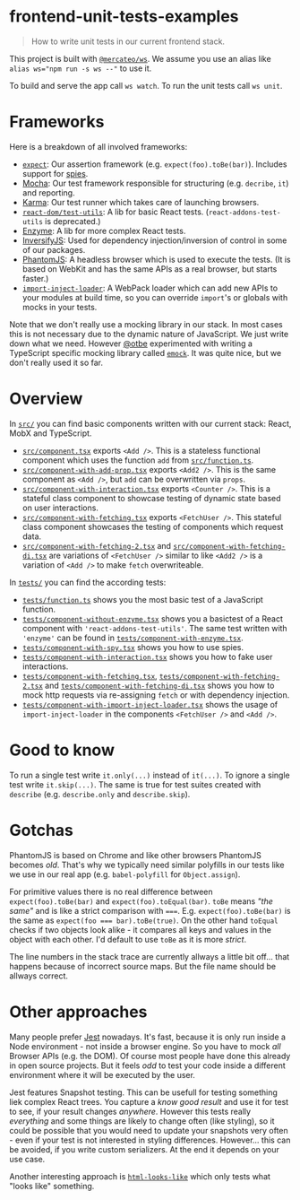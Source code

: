 # frontend-unit-tests-examples

> How to write unit tests in our current frontend stack.

This project is built with [`@mercateo/ws`](https://github.com/Mercateo/ws). We assume you use an alias like `alias ws="npm run -s ws --"` to use it.

To build and serve the app call `ws watch`. To run the unit tests call `ws unit`.

# Frameworks

Here is a breakdown of all involved frameworks:

* [`expect`](https://github.com/mjackson/expect): Our assertion framework (e.g. `expect(foo).toBe(bar)`). Includes support for [spies](https://github.com/mjackson/expect#spies).
* [Mocha](https://mochajs.org/): Our test framework responsible for structuring (e.g. `decribe`, `it`) and reporting.
* [Karma](karma-runner.github.io/): Our test runner which takes care of launching browsers.
* [`react-dom/test-utils`](https://facebook.github.io/react/docs/test-utils.html): A lib for basic React tests. (`react-addons-test-utils` is deprecated.)
* [Enzyme](http://airbnb.io/enzyme/): A lib for more complex React tests.
* [InversifyJS](http://inversify.io/): Used for dependency injection/inversion of control in some of our packages.
* [PhantomJS](http://phantomjs.org/): A headless browser which is used to execute the tests. (It is based on WebKit and has the same APIs as a real browser, but starts faster.)
* [`import-inject-loader`](https://github.com/Mercateo/import-inject-loader): A WebPack loader which can add new APIs to your modules at build time, so you can override `import`'s or globals with mocks in your tests.

Note that we don't really use a mocking library in our stack. In most cases this is not necessary due to the dynamic nature of JavaScript. We just write down what we need. However [@otbe](https://github.com/otbe) experimented with writing a TypeScript specific mocking library called [`emock`](https://github.com/otbe/emock). It was quite nice, but we don't really used it so far.

# Overview

In [`src/`](./src) you can find basic components written with our current stack: React, MobX and TypeScript.

* [`src/component.tsx`](./src/component.tsx) exports `<Add />`. This is a stateless functional component which uses the function `add` from [`src/function.ts`](./src/function.ts).
* [`src/component-with-add-prop.tsx`](./src/component-with-add-prop.tsx) exports `<Add2 />`. This is the same component as `<Add />`, but `add` can be overwritten via `props`.
* [`src/component-with-interaction.tsx`](./src/component-with-interaction.tsx) exports `<Counter />`. This is a stateful class component to showcase testing of dynamic state based on user interactions.
* [`src/component-with-fetching.tsx`](./src/component-with-fetching.tsx) exports `<FetchUser />`. This stateful class component showcases the testing of components which request data.
* [`src/component-with-fetching-2.tsx`](./src/component-with-fetching-2.tsx) and [`src/component-with-fetching-di.tsx`](./src/component-with-fetching-di.tsx) are variations of `<FetchUser />` similar to like `<Add2 />` is a variation of `<Add />` to make `fetch` overwriteable.

In [`tests/`](./tests/) you can find the according tests:

* [`tests/function.ts`](./tests/function.ts) shows you the most basic test of a JavaScript function.
* [`tests/component-without-enzyme.tsx`](./tests/component-without-enzyme.tsx) shows you a basictest of a React component with `'react-addons-test-utils'`. The same test written with `'enzyme'` can be found in [`tests/component-with-enzyme.tsx`](./tests/component-with-enzyme.tsx).
* [`tests/component-with-spy.tsx`](./tests/component-with-spy.tsx) shows you how to use spies.
* [`tests/component-with-interaction.tsx`](./tests/component-with-interaction.tsx) shows you how to fake user interactions.
* [`tests/component-with-fetching.tsx`](./tests/component-with-fetching.tsx), [`tests/component-with-fetching-2.tsx`](./tests/component-with-fetching-2.tsx) and [`tests/component-with-fetching-di.tsx`](./tests/component-with-fetching-di.tsx) shows you how to mock http requests via re-assigning `fetch` or with dependency injection.
* [`tests/component-with-import-inject-loader.tsx`](./tests/component-with-import-inject-loader.tsx) shows the usage of `import-inject-loader` in the components `<FetchUser />` and `<Add />`.

# Good to know

To run a single test write `it.only(...)` instead of `it(...)`. To ignore a single test write `it.skip(...)`. The same is true for test suites created with `describe` (e.g. `describe.only` and `describe.skip`).

# Gotchas

PhantomJS is based on Chrome and like other browsers PhantomJS becomes _old_. That's why we typically need similar polyfills in our tests like we use in our real app (e.g. `babel-polyfill` for `Object.assign`).

For primitive values there is no real difference between `expect(foo).toBe(bar)` and `expect(foo).toEqual(bar)`. `toBe` means _"the same"_ and is like a strict comparison with `===`. E.g. `expect(foo).toBe(bar)` is the same as `expect(foo === bar).toBe(true)`. On the other hand `toEqual` checks if two objects look alike - it compares all keys and values in the object with each other. I'd default to use `toBe` as it is more _strict_.

The line numbers in the stack trace are currently allways a little bit off... that happens because of incorrect source maps. But the file name should be allways correct.

# Other approaches

Many people prefer [Jest](https://facebook.github.io/jest/) nowadays. It's fast, because it is only run inside a Node environment - not inside a browser engine. So you have to mock _all_ Browser APIs (e.g. the DOM). Of course most people have done this already in open source projects. But it feels _odd_ to test your code inside a different environment where it will be executed by the user.

Jest features Snapshot testing. This can be usefull for testing something liek complex React trees. You capture a _know good result_ and use it for test to see, if your result changes _anywhere_. However this tests really _everything_ and some things are likely to change often (like styling), so it could be possible that you would need to update your snapshots very often - even if your test is not interested in styling differences. However... this can be avoided, if you write custom serializers. At the end it depends on your use case.

Another interesting approach is [`html-looks-like`](https://github.com/staltz/html-looks-like) which only tests what "looks like" something.
